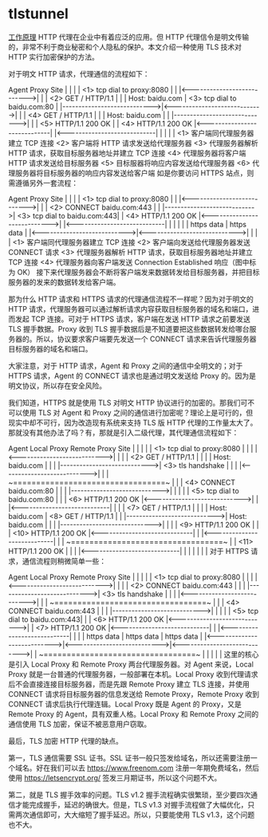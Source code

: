 # tlstunnel

[工作原理](https://zhuanlan.zhihu.com/p/72761480)
HTTP 代理在企业中有着应泛的应用。但 HTTP 代理信令是明文传输的，非常不利于商业秘密和个人隐私的保护。本文介绍一种使用 TLS 技术对 HTTP 实行加密保护的方法。

对于明文 HTTP 请求，代理通信的流程如下：

Agent                         Proxy                          Site
  |                             |                              |
  | <1> tcp dial to proxy:8080  |                              |
  |<--------------------------->|                              |
  |    <2> GET / HTTP/1.1       |                              |
  |        Host: baidu.com      | <3> tcp dial to baidu.com:80 |
  |---------------------------->|<---------------------------->|
  |                             |   <4> GET / HTTP/1.1         |
  |                             |       Host: baidu.com        |
  |                             |----------------------------->|
  |                             |   <5> HTTP/1.1 200 OK        |
  |   <4> HTTP/1.1 200 OK       |<-----------------------------|
  |<----------------------------|                              |
  |                             |                              |
<1> 客户端同代理服务器建立 TCP 连接
<2> 客户端将 HTTP 请求发送给代理服务器
<3> 代理服务器解析 HTTP 请求，获取目标服务器地址并建立 TCP 连接
<4> 代理服务器将客户端 HTTP 请求发送给目标服务器
<5> 目标服器将响应内容发送给代理服务器
<6> 代理服务器将目标服务器的响应内容发送给客户端
如是你要访问 HTTPS 站点，则需遵循另外一套流程：

Agent                         Proxy                          Site
  |                             |                              |
  | <1> tcp dial to proxy:8080  |                              |
  |<--------------------------->|                              |
  |  <2> CONNECT baidu.com:443  |                              |
  |---------------------------->| <3> tcp dial to baidu.com:443|
  |   <4> HTTP/1.1 200 OK       |<---------------------------->|
  |<----------------------------|                              |
  |                             |                              |
  |          https data         |         https data           |
  |<--------------------------->|<---------------------------->|
  |                             |                              |
<1> 客户端同代理服务器建立 TCP 连接
<2> 客户端向发送给代理服务器发送 CONNECT 请求
<3> 代理服务器解析 HTTP 请求，获取目标服务器地址并建立 TCP 连接
<4> 代理服务器向客户端发送 Connection Established 响应（图中标为 OK）
接下来代理服务器会不断将客户端发来数据转发给目标服务器，并把目标服务器的发来的数据转发给客户端。

那为什么 HTTP 请求和 HTTPS 请求的代理通信流程不一样呢？因为对于明文的 HTTP 请求，代理服务器可以通过解析请求内容获取目标服务器的域名和端口，进而发起 TCP 连接。可对于 HTTPS 请求，客户端在发送 HTTP 请求之前要发送 TLS 握手数据。Proxy 收到 TLS 握手数据后是不知道要把这些数据转发给哪台服务器的。所以，协议要求客户端要先发送一个 CONNECT 请求来告诉代理服务器目标服务器的域名和端口。

大家注意，对于 HTTP 请求，Agent 和 Proxy 之间的通信中全明文的；对于 HTTPS 请求，Agent 的 CONNECT 请求也是通过明文发送给 Proxy 的。因为是明文协议，所以存在安全风险。

我们知道，HTTPS 就是使用 TLS 对明文 HTTP 协议进行的加密的。那我们可不可以使用 TLS 对 Agent 和 Proxy 之间的通信进行加密呢？理论上是可行的，但现实中却不可行，因为改造现有系统来支持 TLS 版 HTTP 代理的工作量太大了。那就没有其他办法了吗？有，那就是引入二级代理，其代理通信流程如下：

Agent                       Local Proxy                  Remote Proxy                      Site
  |                             |                             |                              |
  | <1> tcp dial to proxy:8080  |                             |                              |
  |<--------------------------->|                             |                              |
  |    <2> GET / HTTP/1.1       |                             |                              |
  |        Host: baidu.com      |                             |                              |
  |---------------------------->|   <3> tls handshake         |                              |
  |                             |<--------------------------->|                              |
  |                           ~=================================~                            |
  |                             |  <4> CONNECT baidu.com:80   |                              |
  |                             |---------------------------->|                              |
  |                             |                             | <5> tcp dial to baidu.com:80 |
  |                             |  <6> HTTP/1.1 200 OK        |<---------------------------->|
  |                             |<----------------------------|                              |
  |                             |   <7> GET / HTTP/1.1        |                              |
  |                             |       Host: baidu.com       |   <8> GET / HTTP/1.1         |
  |                             |---------------------------->|       Host: baidu.com        |
  |                             |                             |----------------------------->|
  |                             |                             |   <9> HTTP/1.1 200 OK        |
  |                             |   <10> HTTP/1.1 200 OK      |<-----------------------------|
  |                             |<----------------------------|                              |
  |                           ~=================================~                            |
  |   <11> HTTP/1.1 200 OK      |                             |                              |
  |<----------------------------|                             |                              |
  |                             |                             |                              |
对于 HTTPS 请求，通信流程则稍微简单一些：

Agent                       Local Proxy                  Remote Proxy                      Site
  |                             |                             |                              |
  | <1> tcp dial to proxy:8080  |                             |                              |
  |<--------------------------->|                             |                              |
  |  <2> CONNECT baidu.com:443  |                             |                              |
  |---------------------------->|   <3> tls handshake         |                              |
  |                             |<--------------------------->|                              |
  |                           ~=================================~                            |
  |                             | <4> CONNECT baidu.com:443   |                              |
  |                             |---------------------------->|                              |
  |                             |                             | <5> tcp dial to baidu.com:443|
  |                             |  <6> HTTP/1.1 200 OK        |<---------------------------->|
  |   <7> HTTP/1.1 200 OK       |<----------------------------|                              |
  |<----------------------------|                             |                              |
  |           https data        |         https data          |         https data           |
  |<--------------------------->|<--------------------------->|<---------------------------->|
  |                           ~=================================~                            |
  |                             |                             |                              |
这里的核心是引入 Local Proxy 和 Remote Proxy 两台代理服务器。对 Agent 来说，Local Proxy 就是一台普通的代理服务器，一般部署在本机。Local Proxy 收到代理请求后不会直接连接目标服务器，而是先跟 Remote Proxy 建立 TLS 连接，并使用 CONNECT 请求将目标服务器的信息发送给 Remote Proxy，Remote Proxy 收到 CONNECT 请求后执行代理连辑。Local Proxy 既是 Agent 的 Proxy，又是 Remote Proxy 的 Agent，具有双重人格。Local Proxy 和 Remote Proxy 之间的通信使用 TLS 加密，保证不被恶意用户窃取。

最后，TLS 加密 HTTP 代理的缺点。

第一，TLS 通信需要 SSL 证书。SSL 证书一般只签发给域名，所以还需要注册一个域名。好在我们可以去 https://www.freenom.com 注册一年期免费域名，然后使用 https://letsencrypt.org/ 签发三月期证书，所以这个问题不大。

第二，就是 TLS 握手效率的问题。TLS v1.2 握手流程确实很繁琐，至少要四次通信才能完成握手，延迟的确很大。但是，TLS v1.3 对握手流程做了大幅优化，只需两次通信即可，大大缩短了握手延迟。所以，只要能使用 TLS v1.3，这个问题也不大。
